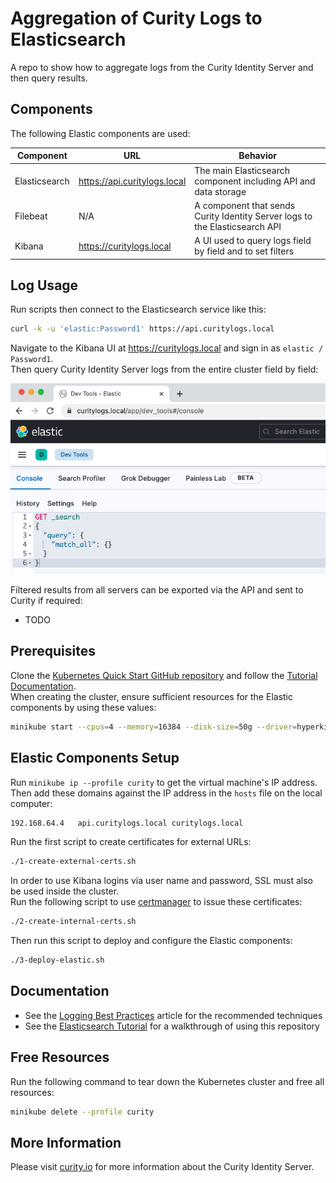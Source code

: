 # Aggregation of Curity Logs to Elasticsearch

A repo to show how to aggregate logs from the Curity Identity Server and then query results.

## Components

The following Elastic components are used:

| Component | URL | Behavior |
| --------- | --- | -------- |
| Elasticsearch | https://api.curitylogs.local | The main Elasticsearch component including API and data storage |
| Filebeat | N/A | A component that sends Curity Identity Server logs to the Elasticsearch API |
| Kibana | https://curitylogs.local | A UI used to query logs field by field and to set filters |

## Log Usage

Run scripts then connect to the Elasticsearch service like this:

```bash
curl -k -u 'elastic:Password1' https://api.curitylogs.local
```

Navigate to the Kibana UI at https://curitylogs.local and sign in as `elastic / Password1`.\
Then query Curity Identity Server logs from the entire cluster field by field:

![Dev Tools](/images/devtools.png)

Filtered results from all servers can be exported via the API and sent to Curity if required:

- TODO

## Prerequisites

Clone the [Kubernetes Quick Start GitHub repository](https://github.com/curityio/kubernetes-quick-start) and follow the [Tutorial Documentation](https://curity.io/resources/learn/kubernetes-demo-installation/).\
When creating the cluster, ensure sufficient resources for the Elastic components by using these values:

```bash
minikube start --cpus=4 --memory=16384 --disk-size=50g --driver=hyperkit --profile curity
```

## Elastic Components Setup

Run `minikube ip --profile curity` to get the virtual machine's IP address.\
Then add these domains against the IP address in the `hosts` file on the local computer:

```bash
192.168.64.4   api.curitylogs.local curitylogs.local
```

Run the first script to create certificates for external URLs:

```bash
./1-create-external-certs.sh
```

In order to use Kibana logins via user name and password, SSL must also be used inside the cluster.\
Run the following script to use [certmanager](https://cert-manager.io/docs/) to issue these certificates:

```bash
./2-create-internal-certs.sh
```

Then run this script to deploy and configure the Elastic components:

```bash
./3-deploy-elastic.sh
```

## Documentation

- See the [Logging Best Practices](https://curity.io/resources/learn/authenticate-with-google-authenticator/) article for the recommended techniques
- See the [Elasticsearch Tutorial](https://curity.io/resources/learn/elasticsearch-tutorial/) for a walkthrough of using this repository

## Free Resources

Run the following command to tear down the Kubernetes cluster and free all resources:

```bash
minikube delete --profile curity
```

## More Information

Please visit [curity.io](https://curity.io/) for more information about the Curity Identity Server.
